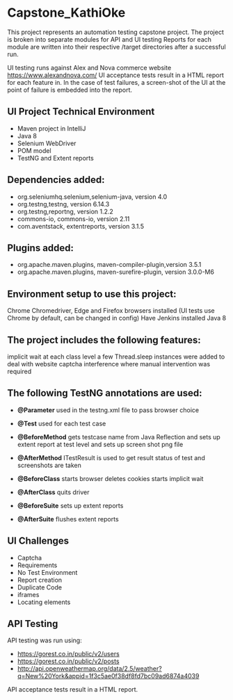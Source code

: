 # Capstone_KathiOke
This project represents an automation testing capstone project. 
The project is broken into separate modules for API and UI testing
Reports for each module are written into their respective /target directories after a successful run.

UI testing runs against Alex and Nova commerce website https://www.alexandnova.com/
UI acceptance tests result in a HTML report for each feature in. In the case of test failures, a screen-shot of the UI at the point of failure is embedded into the report.

## UI Project Technical Environment

* Maven project in IntelliJ
* Java 8
* Selenium WebDriver
* POM model
* TestNG and Extent reports

## Dependencies added:

* org.seleniumhq.selenium,selenium-java, version 4.0
* org.testng,testng, version 6.14.3
* org.testng,reportng, version 1.2.2
* commons-io, commons-io, version 2.11
* com.aventstack, extentreports, version 3.1.5

## Plugins added:

* org.apache.maven.plugins, maven-compiler-plugin,version 3.5.1
* org.apache.maven.plugins, maven-surefire-plugin, version 3.0.0-M6

## Environment setup to use this project:
Chrome Chromedriver, Edge and Firefox browsers installed
(UI tests use Chrome by default, can be changed in config)
Have Jenkins installed
Java 8

## The project includes the following features:

implicit wait at each class level
a few Thread.sleep instances were added to deal with website captcha interference where manual intervention was required

## The following TestNG annotations are used:

* **@Parameter**
used in the testng.xml file to pass browser choice 
* **@Test**
used for each test case
* **@BeforeMethod**
gets testcase name from Java Reflection and sets up extent report at test level and sets up screen shot png file
* **@AfterMethod**
ITestResult is used to get result status of test and screenshots are taken

* **@BeforeClass**
starts browser
deletes cookies
starts implicit wait
* **@AfterClass**
quits driver 
* **@BeforeSuite**
sets up extent reports 
* **@AfterSuite**
flushes extent reports

## UI Challenges

* Captcha
* Requirements
* No Test Environment
* Report creation
* Duplicate Code
* iframes
* Locating elements

## API Testing

API testing was run using: 
* https://gorest.co.in/public/v2/users
* https://gorest.co.in/public/v2/posts 
* http://api.openweathermap.org/data/2.5/weather?q=New%20York&appid=1f3c5ae0f38df8fd7bc09ad6874a4039

API acceptance tests result in a HTML report.
